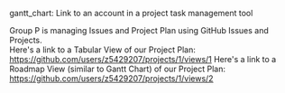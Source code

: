 gantt_chart: Link to an account in a project task management tool

Group P is managing Issues and Project Plan using GitHub Issues and Projects.  
Here's a link to a Tabular View of our Project Plan: https://github.com/users/z5429207/projects/1/views/1
Here's a link to a Roadmap View (similar to Gantt Chart) of our Project Plan: https://github.com/users/z5429207/projects/1/views/2
